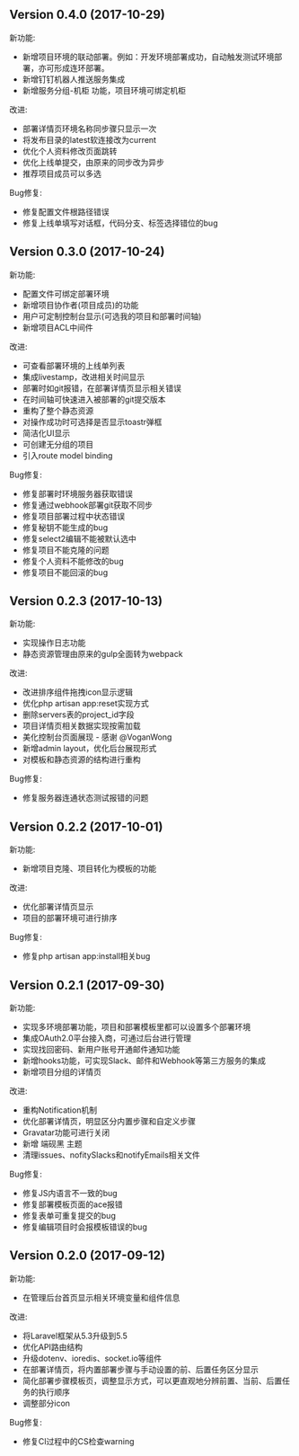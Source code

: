 Version 0.4.0 (2017-10-29)
--------------------------

新功能:
* 新增项目环境的联动部署。例如：开发环境部署成功，自动触发测试环境部署，亦可形成连环部署。
* 新增钉钉机器人推送服务集成
* 新增服务分组-机柜 功能，项目环境可绑定机柜

改进:
* 部署详情页环境名称同步骤只显示一次
* 将发布目录的latest软连接改为current
* 优化个人资料修改页面跳转
* 优化上线单提交，由原来的同步改为异步
* 推荐项目成员可以多选

Bug修复:
* 修复配置文件根路径错误
* 修复上线单填写对话框，代码分支、标签选择错位的bug

Version 0.3.0 (2017-10-24)
--------------------------

新功能:
* 配置文件可绑定部署环境
* 新增项目协作者(项目成员)的功能
* 用户可定制控制台显示(可选我的项目和部署时间轴)
* 新增项目ACL中间件

改进:
* 可查看部署环境的上线单列表
* 集成livestamp，改进相关时间显示
* 部署时如git报错，在部署详情页显示相关错误
* 在时间轴可快速进入被部署的git提交版本
* 重构了整个静态资源
* 对操作成功时可选择是否显示toastr弹框
* 简洁化UI显示
* 可创建无分组的项目
* 引入route model binding

Bug修复:
* 修复部署时环境服务器获取错误
* 修复通过webhook部署git获取不同步
* 修复项目部署过程中状态错误
* 修复秘钥不能生成的bug
* 修复select2编辑不能被默认选中
* 修复项目不能克隆的问题
* 修复个人资料不能修改的bug
* 修复项目不能回滚的bug

Version 0.2.3 (2017-10-13)
--------------------------

新功能:

* 实现操作日志功能
* 静态资源管理由原来的gulp全面转为webpack

改进:

* 改进排序组件拖拽icon显示逻辑
* 优化php artisan app:reset实现方式
* 删除servers表的project_id字段
* 项目详情页相关数据实现按需加载
* 美化控制台页面展现 - 感谢 @VoganWong
* 新增admin layout，优化后台展现形式
* 对模板和静态资源的结构进行重构

Bug修复:

* 修复服务器连通状态测试报错的问题


Version 0.2.2 (2017-10-01)
--------------------------

新功能:

* 新增项目克隆、项目转化为模板的功能

改进:

* 优化部署详情页显示
* 项目的部署环境可进行排序

Bug修复:

* 修复php artisan app:install相关bug

Version 0.2.1 (2017-09-30)
--------------------------

新功能:

* 实现多环境部署功能，项目和部署模板里都可以设置多个部署环境
* 集成OAuth2.0平台接入商，可通过后台进行管理
* 实现找回密码、新用户账号开通邮件通知功能
* 新增hooks功能，可实现Slack、邮件和Webhook等第三方服务的集成
* 新增项目分组的详情页

改进:

* 重构Notification机制
* 优化部署详情页，明显区分内置步骤和自定义步骤
* Gravatar功能可进行关闭
* 新增 端砚黑 主题
* 清理issues、nofitySlacks和notifyEmails相关文件


Bug修复:

* 修复JS内语言不一致的bug
* 修复部署模板页面的ace报错
* 修复表单可重复提交的bug
* 修复编辑项目时会报模板错误的bug


Version 0.2.0 (2017-09-12)
--------------------------

新功能:

* 在管理后台首页显示相关环境变量和组件信息

改进:

* 将Laravel框架从5.3升级到5.5
* 优化API路由结构
* 升级dotenv、ioredis、socket.io等组件
* 在部署详情页，将内置部署步骤与手动设置的前、后置任务区分显示
* 简化部署步骤模板页，调整显示方式，可以更直观地分辨前置、当前、后置任务的执行顺序
* 调整部分icon

Bug修复:

* 修复CI过程中的CS检查warning